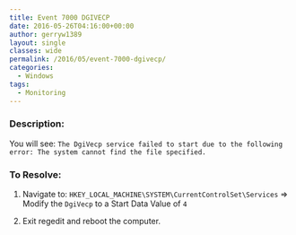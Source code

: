 ```yaml
---
title: Event 7000 DGIVECP
date: 2016-05-26T04:16:00+00:00
author: gerryw1389
layout: single
classes: wide
permalink: /2016/05/event-7000-dgivecp/
categories:
  - Windows
tags:
  - Monitoring
---
```

<!--more-->

### Description:

You will see: `The DgiVecp service failed to start due to the following error: The system cannot find the file specified.`

### To Resolve:

1. Navigate to: `HKEY_LOCAL_MACHINE\SYSTEM\CurrentControlSet\Services` => Modify the `DgiVecp` to a Start Data Value of `4`

3. Exit regedit and reboot the computer.